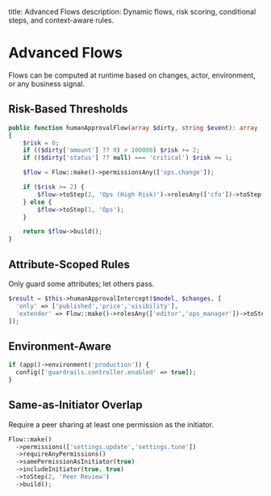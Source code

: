 title: Advanced Flows
description: Dynamic flows, risk scoring, conditional steps, and context-aware rules.

# Advanced Flows

Flows can be computed at runtime based on changes, actor, environment, or any business signal.

## Risk-Based Thresholds

```php
public function humanApprovalFlow(array $dirty, string $event): array
{
    $risk = 0;
    if (($dirty['amount'] ?? 0) > 100000) $risk += 2;
    if (($dirty['status'] ?? null) === 'critical') $risk += 1;

    $flow = Flow::make()->permissionsAny(['ops.change']);

    if ($risk >= 2) {
        $flow->toStep(2, 'Ops (High Risk)')->rolesAny(['cfo'])->toStep(1, 'CFO');
    } else {
        $flow->toStep(1, 'Ops');
    }

    return $flow->build();
}
```

## Attribute-Scoped Rules

Only guard some attributes; let others pass.

```php
$result = $this->humanApprovalIntercept($model, $changes, [
  'only' => ['published','price','visibility'],
  'extender' => Flow::make()->rolesAny(['editor','ops_manager'])->toStep(1, 'Review'),
]);
```

## Environment-Aware

```php
if (app()->environment('production')) {
  config(['guardrails.controller.enabled' => true]);
}
```

## Same‑as‑Initiator Overlap

Require a peer sharing at least one permission as the initiator.

```php
Flow::make()
  ->permissions(['settings.update','settings.tune'])
  ->requireAnyPermissions()
  ->samePermissionAsInitiator(true)
  ->includeInitiator(true, true)
  ->toStep(2, 'Peer Review')
  ->build();
```

